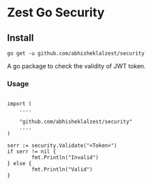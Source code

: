 # Zest Go Security

## Install 

```go get -u github.com/abhisheklalzest/security```

A go package to check the validity of JWT token.

### Usage

```

import (
	....

	"github.com/abhisheklalzest/security"
	....
)

serr := security.Validate("<Token>")
if serr != nil {
		fmt.Println("Invalid")
} else {
		fmt.Println("Valid")
}
```
